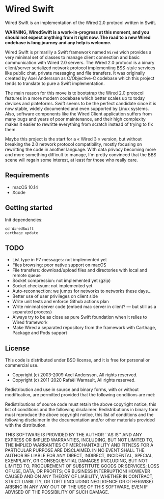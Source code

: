 # Wired Swift

Wired Swift is an implementation of the Wired 2.0 protocol written in Swift.

**WARNING, WiredSwift is a work-in-progress at this moment, and you should not expect anything from it right now. The road to a new Wired codebase is long journey and any help is welcome.**

Wired Swift is primarilly a Swift framework named `Wired` wich provides a very minimal set of classes to manage client connection and basic communication with Wired 2.0 servers. The Wired 2.0 protocol is a binary client/server serialized network protocol implementing BSS-style services like public chat, private messaging and file transfers. It was originally created by Axel Andersson as C/Objective-C codebase which this project tends to translate to pure a Swift implementation.

The main reason for this move is to bootstrap the Wired 2.0 protocol features in a more modern codebase which better scales up to today devices and plateforms. Swift seems to be the perfect candidate since it is now stable, widely documented and even supported by Linux systems. Also, software components like the Wired Client application suffers from many bugs and years of poor maintenance, and their high complexity makes it easier to rewritte everything from scratch instead of trying to fix them.

Maybe this project is the start for a « Wired 3 » version, but without breaking the 2.0 network protocol compatibility, mostly focusing on rewritting the code in another language. With data privacy becoming more and more something difficult to manage, I'm pretty convinced that the BBS scene will regain some interest, at least for those who really care.

## Requirements

* macOS 10.14
* Xcode 

## Getting started

Init dependencies:

    cd WiredSwift
    carthage update

## TODO

* List type in P7 messages: not implemented yet 
* Files browsing: poor native support on macOS
* File transfers: download/upload files and directories with local and remote queue
* Socket compression: not implemented yet (gzip)
* Socket checksum: not implemented yet 
* Auto-reconnection: we jumps for networks to networks these days...
* Better use of user privileges on client side
* Write unit tests and enforce Github actions plan
* Write minimal server code (embed mac server in client? — but still as a separated process)
* Always try to be as close as pure Swift foundation when it relies to Wired framework
* Make Wired a separated repository from the framework with Carthage, Package and Pods support

## License

This code is distributed under BSD license, and it is free for personal or commercial use.
        
- Copyright (c) 2003-2009 Axel Andersson, All rights reserved.
- Copyright (c) 2011-2020 Rafaël Warnault, All rights reserved.
        
Redistribution and use in source and binary forms, with or without modification, are permitted provided that the following conditions are met:
        
Redistributions of source code must retain the above copyright notice, this list of conditions and the following disclaimer. Redistributions in binary form must reproduce the above copyright notice, this list of conditions and the following disclaimer in the documentation and/or other materials provided with the distribution.
        
THIS SOFTWARE IS PROVIDED BY THE AUTHOR ``AS IS'' AND ANY EXPRESS OR IMPLIED WARRANTIES, INCLUDING, BUT NOT LIMITED TO, THE IMPLIED WARRANTIES OF MERCHANTABILITY AND FITNESS FOR A PARTICULAR PURPOSE ARE DISCLAIMED. IN NO EVENT SHALL THE AUTHOR BE LIABLE FOR ANY DIRECT, INDIRECT, INCIDENTAL, SPECIAL, EXEMPLARY, OR CONSEQUENTIAL DAMAGES (INCLUDING, BUT NOT LIMITED TO, PROCUREMENT OF SUBSTITUTE GOODS OR SERVICES; LOSS OF USE, DATA, OR PROFITS; OR BUSINESS INTERRUPTION) HOWEVER CAUSED AND ON ANY THEORY OF LIABILITY, WHETHER IN CONTRACT, STRICT LIABILITY, OR TORT (INCLUDING NEGLIGENCE OR OTHERWISE) ARISING IN ANY WAY OUT OF THE USE OF THIS SOFTWARE, EVEN IF ADVISED OF THE POSSIBILITY OF SUCH DAMAGE.

